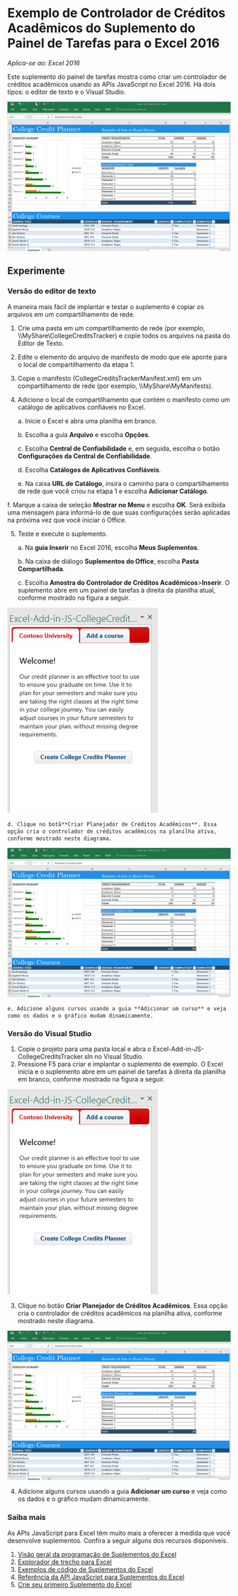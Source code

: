 # Exemplo de Controlador de Créditos Acadêmicos do Suplemento do Painel de Tarefas para o Excel 2016

_Aplica-se ao: Excel 2016_

Este suplemento do painel de tarefas mostra como criar um controlador de créditos acadêmicos usando as APIs JavaScript no Excel 2016. Há dois tipos: o editor de texto e o Visual Studio.

![Exemplo de Controlador de créditos acadêmicos](../images/CollegeCreditsTracker_tracker.PNG)

## Experimente
### Versão do editor de texto

A maneira mais fácil de implantar e testar o suplemento é copiar os arquivos em um compartilhamento de rede.

1.  Crie uma pasta em um compartilhamento de rede (por exemplo, \\\MyShare\CollegeCreditsTracker) e copie todos os arquivos na pasta do Editor de Texto. 
2.  Edite o elemento <SourceLocation> do arquivo de manifesto de modo que ele aponte para o local de compartilhamento da etapa 1. 
3.  Copie o manifesto (CollegeCreditsTrackerManifest.xml) em um compartilhamento de rede (por exemplo, \\\MyShare\MyManifests).
4.  Adicione o local de compartilhamento que contém o manifesto como um catálogo de aplicativos confiáveis no Excel.

    a. Inicie o Excel e abra uma planilha em branco.  
    
    b. Escolha a guia **Arquivo** e escolha **Opções**.
    
    c. Escolha **Central de Confiabilidade** e, em seguida, escolha o botão **Configurações da Central de Confiabilidade**.
    
    d. Escolha **Catálogos de Aplicativos Confiáveis**.
    
    e. Na caixa  **URL de Catálogo**, insira o caminho para o compartilhamento de rede que você criou na etapa 1 e escolha **Adicionar Catálogo**.
    
   f.  Marque a caixa de seleção **Mostrar no Menu** e escolha **OK**. Será exibida uma mensagem para informá-lo de que suas configurações serão aplicadas na próxima vez que você iniciar o Office. 
        
5.  Teste e execute o suplemento. 

    a. Na **guia Inserir** no Excel 2016, escolha **Meus Suplementos**. 
    
    b. Na caixa de diálogo **Suplementos do Office**, escolha **Pasta Compartilhada**.
    
    c. Escolha **Amostra do Controlador de Créditos Acadêmicos**>**Inserir**. O suplemento abre em um painel de tarefas à direita da planilha atual, conforme mostrado na figura a seguir. 
        
   ![Exemplo de Controlador de créditos acadêmicos](../images/CollegeCreditsTracker_taskpane.PNG) 

    d. Clique no botã**Criar Planejador de Créditos Acadêmicos**. Essa opção cria o controlador de créditos acadêmicos na planilha ativa, conforme mostrado neste diagrama. 
    
  ![Exemplo de Controlador de créditos acadêmicos](../images/CollegeCreditsTracker_tracker.PNG)

    e. Adicione alguns cursos usando a guia **Adicionar um curso** e veja como os dados e o gráfico mudam dinamicamente.
    
### Versão do Visual Studio
1.  Copie o projeto para uma pasta local e abra o Excel-Add-in-JS-CollegeCreditsTracker.sln no Visual Studio.
2.  Pressione F5 para criar e implantar o suplemento de exemplo. O Excel inicia e o suplemento abre em um painel de tarefas à direita da planilha em branco, conforme mostrado na figura a seguir. 
        
  ![Exemplo de Controlador de créditos acadêmicos](../images/CollegeCreditsTracker_taskpane.PNG) 

3.  Clique no botão **Criar Planejador de Créditos Acadêmicos**. Essa opção cria o controlador de créditos acadêmicos na planilha ativa, conforme mostrado neste diagrama. 
    
  ![Exemplo de Controlador de créditos acadêmicos](../images/CollegeCreditsTracker_tracker.PNG) 
  
4. Adicione alguns cursos usando a guia **Adicionar um curso** e veja como os dados e o gráfico mudam dinamicamente.


### Saiba mais

As APIs JavaScript para Excel têm muito mais a oferecer à medida que você desenvolve suplementos. Confira a seguir alguns dos recursos disponíveis. 

1.  [Visão geral da programação de Suplementos do Excel](https://github.com/OfficeDev/office-js-docs/blob/master/excel/excel-add-ins-programming-overview.md)
2.  [Explorador de trecho para Excel](http://officesnippetexplorer.azurewebsites.net/#/snippets/excel)
3.  [Exemplos de código de Suplementos do Excel](https://github.com/OfficeDev/office-js-docs/blob/master/excel/excel-add-ins-code-samples.md) 
4.  [Referência da API JavaScript para Suplementos do Excel](https://github.com/OfficeDev/office-js-docs/blob/master/excel/excel-add-ins-javascript-reference.md)
5.  [Crie seu primeiro Suplemento do Excel](https://github.com/OfficeDev/office-js-docs/blob/master/excel/build-your-first-excel-add-in.md)
